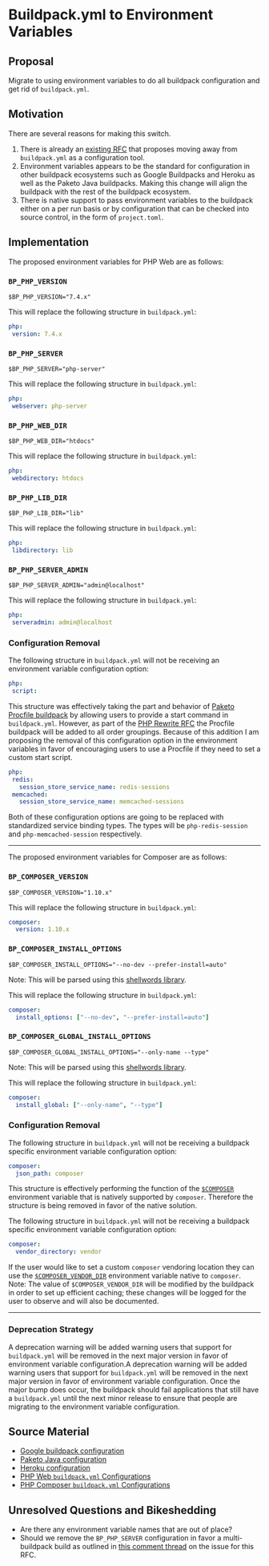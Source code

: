 # Buildpack.yml to Environment Variables

## Proposal

Migrate to using environment variables to do all buildpack configuration and
get rid of `buildpack.yml`.

## Motivation

There are several reasons for making this switch.
1. There is already an [existing RFC](https://github.com/paketo-buildpacks/rfcs/blob/main/text/0026-environment-variable-configuration-of-buildpacks.md)
   that proposes moving away from `buildpack.yml` as a configuration tool.
1. Environment variables appears to be the standard for configuration in other
   buildpack ecosystems such as Google Buildpacks and Heroku as well as the
   Paketo Java buildpacks. Making this change will align the buildpack with the
   rest of the buildpack ecosystem.
1. There is native support to pass environment variables to the buildpack
   either on a per run basis or by configuration that can be checked into
   source control, in the form of `project.toml`.

## Implementation

The proposed environment variables for PHP Web are as follows:

### `BP_PHP_VERSION`
```shell
$BP_PHP_VERSION="7.4.x"
```

This will replace the following structure in `buildpack.yml`:
```yaml
php:
 version: 7.4.x
```

### `BP_PHP_SERVER`
```shell
$BP_PHP_SERVER="php-server"
```

This will replace the following structure in `buildpack.yml`:
```yaml
php:
 webserver: php-server
```
### `BP_PHP_WEB_DIR`
```shell
$BP_PHP_WEB_DIR="htdocs"
```

This will replace the following structure in `buildpack.yml`:
```yaml
php:
 webdirectory: htdocs
```

### `BP_PHP_LIB_DIR`
```shell
$BP_PHP_LIB_DIR="lib"
```

This will replace the following structure in `buildpack.yml`:
```yaml
php:
 libdirectory: lib
```

### `BP_PHP_SERVER_ADMIN`
```shell
$BP_PHP_SERVER_ADMIN="admin@localhost"
```

This will replace the following structure in `buildpack.yml`:
```yaml
php:
 serveradmin: admin@localhost
```

### Configuration Removal
The following structure in `buildpack.yml` will not be receiving an environment
variable configuration option:
```yaml
php:
 script:
```
This structure was effectively taking the part and behavior of [Paketo Procfile
buildpack](https://github.com/paketo-buildpacks/procfile) by allowing users to
provide a start command in `buildpack.yml`. However, as part of the [PHP Rewrite RFC](https://github.com/paketo-buildpacks/rfcs/blob/main/text/php/0001-restructure.md)
the Procfile buildpack will be added to all order groupings. Because of this
addition I am proposing the removal of this configuration option in the
environment variables in favor of encouraging users to use a Procfile if they
need to set a custom start script.

```yaml
php:
 redis:
   session_store_service_name: redis-sessions
 memcached:
   session_store_service_name: memcached-sessions
```
Both of these configuration options are going to be replaced with standardized
service binding types. The types will be `php-redis-session` and
`php-memcached-session` respectively.

---
The proposed environment variables for Composer are as follows:

### `BP_COMPOSER_VERSION`
```shell
$BP_COMPOSER_VERSION="1.10.x"
```

This will replace the following structure in `buildpack.yml`:
```yaml
composer:
  version: 1.10.x
```
### `BP_COMPOSER_INSTALL_OPTIONS`
```shell
$BP_COMPOSER_INSTALL_OPTIONS="--no-dev --prefer-install=auto"
```

Note: This will be parsed using this [shellwords library](https://github.com/mattn/go-shellwords).

This will replace the following structure in `buildpack.yml`:
```yaml
composer:
  install_options: ["--no-dev", "--prefer-install=auto"]
```
### `BP_COMPOSER_GLOBAL_INSTALL_OPTIONS`
```shell
$BP_COMPOSER_GLOBAL_INSTALL_OPTIONS="--only-name --type"
```

Note: This will be parsed using this [shellwords library](https://github.com/mattn/go-shellwords).

This will replace the following structure in `buildpack.yml`:
```yaml
composer:
  install_global: ["--only-name", "--type"]
```

### Configuration Removal
The following structure in `buildpack.yml` will not be receiving a buildpack
specific environment variable configuration option:
```yaml
composer:
  json_path: composer
```
This structure is effectively performing the function of the
[`$COMPOSER`](https://getcomposer.org/doc/03-cli.md#composer) environment
variable that is natively supported by `composer`. Therefore the structure is
being removed in favor of the native solution.

The following structure in `buildpack.yml` will not be receiving a buildpack
specific environment variable configuration option:
```yaml
composer:
  vendor_directory: vendor
```
If the user would like to set a custom `composer` vendoring location they can
use the
[`$COMPOSER_VENDOR_DIR`](https://getcomposer.org/doc/03-cli.md#composer-vendor-dir)
environment variable native to `composer`.
Note:
The value of `$COMPOSER_VENDOR_DIR` will be modified by the buildpack in order
to set up efficient caching; these changes will be logged for the user to
observe and will also be documented.

---

### Deprecation Strategy

A deprecation warning will be added warning users that support for
`buildpack.yml` will be removed in the next major version in favor of
environment variable configuration.A deprecation warning will be added warning
users that support for `buildpack.yml` will be removed in the next major
version in favor of environment variable configuration. Once the major bump
does occur, the buildpack should fail applications that still have a
`buildpack.yml` until the next minor release to ensure that people are
migrating to the environment variable configuration.

## Source Material
* [Google buildpack configuration](https://github.com/GoogleCloudPlatform/buildpacks#language-idiomatic-configuration-options)
* [Paketo Java configuration](https://paketo.io/docs/buildpacks/language-family-buildpacks/java)
* [Heroku configuration](https://github.com/heroku/java-buildpack#customizing)
* [PHP Web `buildpack.yml` Configurations](https://github.com/paketo-buildpacks/php-web#buildpackyml-configurations)
* [PHP Composer `buildpack.yml` Configurations](https://github.com/paketo-buildpacks/php-composer#buildpackyml-configurations)

## Unresolved Questions and Bikeshedding

- Are there any environment variable names that are out of place?
- Should we remove the `BP_PHP_SERVER` configuration in favor a multi-buildpack
  build as outlined in [this comment thread](https://github.com/paketo-buildpacks/php/issues/472)
  on the issue for this RFC.
